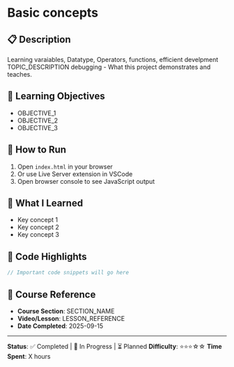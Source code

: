 # Basic concepts

## 📋 Description

Learning varaiables, Datatype, Operators, functions, efficient develpment TOPIC_DESCRIPTION debugging - What this project demonstrates and teaches.

## 🎯 Learning Objectives

- OBJECTIVE_1
- OBJECTIVE_2  
- OBJECTIVE_3

## 🚀 How to Run

1. Open `index.html` in your browser
2. Or use Live Server extension in VSCode
3. Open browser console to see JavaScript output

## 📝 What I Learned

- Key concept 1
- Key concept 2
- Key concept 3

## 🧠 Code Highlights

```javascript
// Important code snippets will go here
```

## 🔗 Course Reference

- **Course Section**: SECTION_NAME
- **Video/Lesson**: LESSON_REFERENCE  
- **Date Completed**: 2025-09-15

---
**Status**: ✅ Completed | 🔄 In Progress | ⏳ Planned
**Difficulty**: ⭐⭐⭐☆☆
**Time Spent**: X hours
